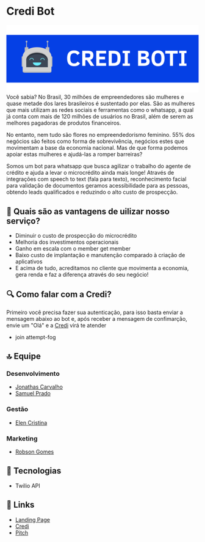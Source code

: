 # Credi Bot
![Banner](banner.png)
Você sabia? No Brasil, 30 milhões de empreendedores são mulheres e quase metade dos lares brasileiros é sustentado por elas.
São as mulheres que mais utilizam as redes sociais e ferramentas como o whatsapp, a qual já conta com mais de 120 milhões de usuários no Brasil, além de serem as melhores pagadoras de produtos financeiros.

No entanto, nem tudo são flores no empreendedorismo feminino. 55% dos negócios são feitos como forma de sobrevivência, negócios estes que movimentam a base da economia nacional. Mas de que forma podemos apoiar estas mulheres e ajudá-las a romper barreiras?

Somos um bot para whatsapp que busca agilizar o trabalho do agente de crédito e ajuda a levar o microcrédito ainda mais longe!
Através de integrações com speech to text (fala para texto), reconhecimento facial para validação de documentos geramos acessibilidade para as pessoas, obtendo leads qualificados e reduzindo o alto custo de prospecção.

## 🚀 Quais são as vantagens de uilizar nosso serviço?
- Diminuir o custo de prospecção do microcrédito
- Melhoria dos investimentos operacionais
- Ganho em escala com o member get member
- Baixo custo de implantação e manutenção comparado à criação de aplicativos
- E acima de tudo, acreditamos no cliente que movimenta a economia, gera renda e faz a diferença através do seu negócio!

## 🔍 Como falar com a Credi?
Primeiro você precisa fazer sua autenticação, para isso basta enviar a mensagem abaixo ao bot e, após receber a mensagem de confimarção, envie um "Olá" e a [Credi](https://wa.me/14155238886) virá te atender
- join attempt-fog

## 🔝 Equipe

### Desenvolvimento
- [Jonathas Carvalho](https://www.linkedin.com/in/jonathasfcarvalho/)
- [Samuel Prado](https://www.linkedin.com/in/assodepicche/)

### Gestão
- [Elen Cristina](https://www.linkedin.com/in/elen-cristina/)

### Marketing
- [Robson Gomes](https://www.linkedin.com/in/ogoms/)

## 🔧 Tecnologias
- Twilio API

## 🔗 Links
- [Landing Page](https://credibot.netlify.app/)
- [Credi](https://wa.me/14155238886)
- [Pitch](https://youtu.be/HA1AiwabzxM)
